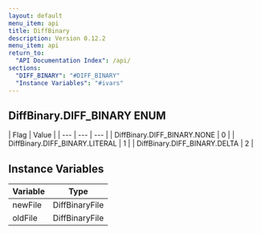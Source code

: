 ```yaml
---
layout: default
menu_item: api
title: DiffBinary
description: Version 0.12.2
menu_item: api
return_to:
  "API Documentation Index": /api/
sections:
  "DIFF_BINARY": "#DIFF_BINARY"
  "Instance Variables": "#ivars"
---
```


## <a name="DIFF_BINARY"></a><span>DiffBinary.</span>DIFF_BINARY <span class="tags"><span class="enum">ENUM</span></span>

| Flag | Value |
| --- | --- | --- |
| <span>DiffBinary.DIFF_BINARY.</span>NONE | 0 |
| <span>DiffBinary.DIFF_BINARY.</span>LITERAL | 1 |
| <span>DiffBinary.DIFF_BINARY.</span>DELTA | 2 |

## <a name="ivars"></a>Instance Variables

| Variable | Type |
| --- | --- |
| <a name="newFile"></a>newFile | DiffBinaryFile |
| <a name="oldFile"></a>oldFile | DiffBinaryFile |

